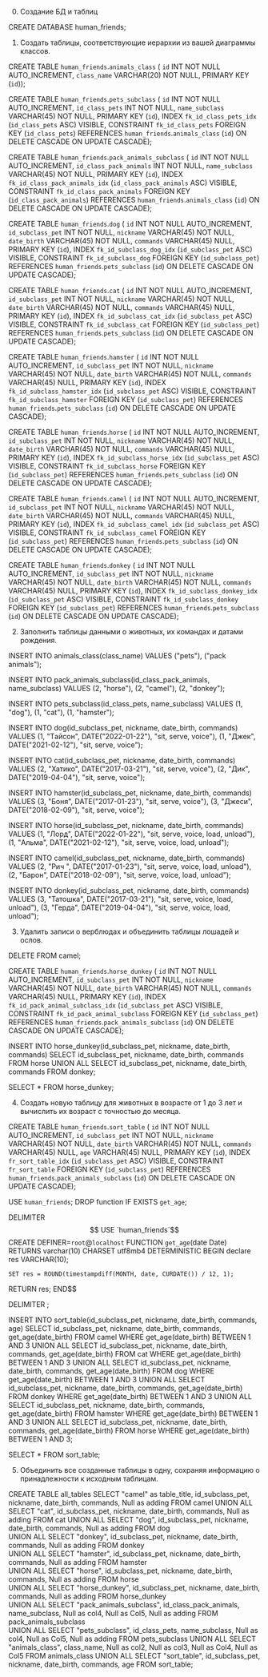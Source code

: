 0.  Создание БД и таблиц

CREATE DATABASE human_friends;

1. Создать таблицы, соответствующие иерархии из вашей диаграммы классов.

CREATE TABLE `human_friends`.`animals_class` (
  `id` INT NOT NULL AUTO_INCREMENT,
  `class_name` VARCHAR(20) NOT NULL,
  PRIMARY KEY (`id`));

CREATE TABLE `human_friends`.`pets_subclass` (
  `id` INT NOT NULL AUTO_INCREMENT,
  `id_class_pets` INT NOT NULL,
  `name_subclass` VARCHAR(45) NOT NULL,
  PRIMARY KEY (`id`),
  INDEX `fk_id_class_pets_idx` (`id_class_pets` ASC) VISIBLE,
  CONSTRAINT `fk_id_class_pets`
    FOREIGN KEY (`id_class_pets`)
    REFERENCES `human_friends`.`animals_class` (`id`)
    ON DELETE CASCADE
    ON UPDATE CASCADE);

CREATE TABLE `human_friends`.`pack_animals_subclass` (
  `id` INT NOT NULL AUTO_INCREMENT,
  `id_class_pack_animals` INT NOT NULL,
  `name_subclass` VARCHAR(45) NOT NULL,
  PRIMARY KEY (`id`),
  INDEX `fk_id_class_pack_animals_idx` (`id_class_pack_animals` ASC) VISIBLE,
  CONSTRAINT `fk_id_class_pack_animals`
    FOREIGN KEY (`id_class_pack_animals`)
    REFERENCES `human_friends`.`animals_class` (`id`)
    ON DELETE CASCADE
    ON UPDATE CASCADE);

CREATE TABLE `human_friends`.`dog` (
  `id` INT NOT NULL AUTO_INCREMENT,
  `id_subclass_pet` INT NOT NULL,
  `nickname` VARCHAR(45) NOT NULL,
  `date_birth` VARCHAR(45) NOT NULL,
  `commands` VARCHAR(45) NULL,
  PRIMARY KEY (`id`),
  INDEX `fk_id_subclass_dog_idx` (`id_subclass_pet` ASC) VISIBLE,
  CONSTRAINT `fk_id_subclass_dog`
    FOREIGN KEY (`id_subclass_pet`)
    REFERENCES `human_friends`.`pets_subclass` (`id`)
    ON DELETE CASCADE
    ON UPDATE CASCADE);

CREATE TABLE `human_friends`.`cat` (
  `id` INT NOT NULL AUTO_INCREMENT,
  `id_subclass_pet` INT NOT NULL,
  `nickname` VARCHAR(45) NOT NULL,
  `date_birth` VARCHAR(45) NOT NULL,
  `commands` VARCHAR(45) NULL,
  PRIMARY KEY (`id`),
  INDEX `fk_id_subclass_cat_idx` (`id_subclass_pet` ASC) VISIBLE,
  CONSTRAINT `fk_id_subclass_cat`
    FOREIGN KEY (`id_subclass_pet`)
    REFERENCES `human_friends`.`pets_subclass` (`id`)
    ON DELETE CASCADE
    ON UPDATE CASCADE);

CREATE TABLE `human_friends`.`hamster` (
  `id` INT NOT NULL AUTO_INCREMENT,
  `id_subclass_pet` INT NOT NULL,
  `nickname` VARCHAR(45) NOT NULL,
  `date_birth` VARCHAR(45) NOT NULL,
  `commands` VARCHAR(45) NULL,
  PRIMARY KEY (`id`),
  INDEX `fk_id_subclass_hamster_idx` (`id_subclass_pet` ASC) VISIBLE,
  CONSTRAINT `fk_id_subclass_hamster`
    FOREIGN KEY (`id_subclass_pet`)
    REFERENCES `human_friends`.`pets_subclass` (`id`)
    ON DELETE CASCADE
    ON UPDATE CASCADE);

CREATE TABLE `human_friends`.`horse` (
  `id` INT NOT NULL AUTO_INCREMENT,
  `id_subclass_pet` INT NOT NULL,
  `nickname` VARCHAR(45) NOT NULL,
  `date_birth` VARCHAR(45) NOT NULL,
  `commands` VARCHAR(45) NULL,
  PRIMARY KEY (`id`),
  INDEX `fk_id_subclass_horse_idx` (`id_subclass_pet` ASC) VISIBLE,
  CONSTRAINT `fk_id_subclass_horse`
    FOREIGN KEY (`id_subclass_pet`)
    REFERENCES `human_friends`.`pets_subclass` (`id`)
    ON DELETE CASCADE
    ON UPDATE CASCADE);

  CREATE TABLE `human_friends`.`camel` (
  `id` INT NOT NULL AUTO_INCREMENT,
  `id_subclass_pet` INT NOT NULL,
  `nickname` VARCHAR(45) NOT NULL,
  `date_birth` VARCHAR(45) NOT NULL,
  `commands` VARCHAR(45) NULL,
  PRIMARY KEY (`id`),
  INDEX `fk_id_subclass_camel_idx` (`id_subclass_pet` ASC) VISIBLE,
  CONSTRAINT `fk_id_subclass_camel`
    FOREIGN KEY (`id_subclass_pet`)
    REFERENCES `human_friends`.`pets_subclass` (`id`)
    ON DELETE CASCADE
    ON UPDATE CASCADE);

CREATE TABLE `human_friends`.`donkey` (
  `id` INT NOT NULL AUTO_INCREMENT,
  `id_subclass_pet` INT NOT NULL,
  `nickname` VARCHAR(45) NOT NULL,
  `date_birth` VARCHAR(45) NOT NULL,
  `commands` VARCHAR(45) NULL,
  PRIMARY KEY (`id`),
  INDEX `fk_id_subclass_donkey_idx` (`id_subclass_pet` ASC) VISIBLE,
  CONSTRAINT `fk_id_subclass_donkey`
    FOREIGN KEY (`id_subclass_pet`)
    REFERENCES `human_friends`.`pets_subclass` (`id`)
    ON DELETE CASCADE
    ON UPDATE CASCADE);

2. Заполнить таблицы данными о животных, их командах и датами рождения.

INSERT INTO animals_class(class_name) VALUES ("pets"), ("pack animals");

INSERT INTO pack_animals_subclass(id_class_pack_animals, name_subclass) VALUES (2, "horse"), (2, "camel"), (2, "donkey");

INSERT INTO pets_subclass(id_class_pets, name_subclass) VALUES (1, "dog"), (1, "cat"), (1, "hamster");

INSERT INTO dog(id_subclass_pet, nickname, date_birth, commands) VALUES 
	(1, "Тaйсон", DATE("2022-01-22"), "sit, serve, voice"),
    (1, "Джек", DATE("2021-02-12"), "sit, serve, voice");

INSERT INTO cat(id_subclass_pet, nickname, date_birth, commands) VALUES 
    (2, "Хатико", DATE("2017-03-21"), "sit, serve, voice"),
    (2, "Дик", DATE("2019-04-04"), "sit, serve, voice");

INSERT INTO hamster(id_subclass_pet, nickname, date_birth, commands) VALUES 
	(3, "Боня", DATE("2017-01-23"), "sit, serve, voice"),
	(3, "Джеси", DATE("2018-02-09"), "sit, serve, voice");

INSERT INTO horse(id_subclass_pet, nickname, date_birth, commands) VALUES 
	(1, "Лорд", DATE("2022-01-22"), "sit, serve, voice, load, unload"),
    (1, "Альма", DATE("2021-02-12"), "sit, serve, voice, load, unload");

INSERT INTO camel(id_subclass_pet, nickname, date_birth, commands) VALUES 
    (2, "Рич ", DATE("2017-01-23"), "sit, serve, voice, load, unload"),
	(2, "Барон", DATE("2018-02-09"), "sit, serve, voice, load, unload");

INSERT INTO donkey(id_subclass_pet, nickname, date_birth, commands) VALUES 
    (3, "Татошка", DATE("2017-03-21"), "sit, serve, voice, load, unload"),
    (3, "Герда", DATE("2019-04-04"), "sit, serve, voice, load, unload");

3. Удалить записи о верблюдах и объединить таблицы лошадей и ослов.

DELETE FROM camel;

CREATE TABLE `human_friends`.`horse_dunkey` (
  `id` INT NOT NULL AUTO_INCREMENT,
  `id_subclass_pet` INT NOT NULL,
  `nickname` VARCHAR(45) NOT NULL,
  `date_birth` VARCHAR(45) NOT NULL,
  `commands` VARCHAR(45) NULL,
  PRIMARY KEY (`id`),
  INDEX `fk_id_pack_animal_subclass_idx` (`id_subclass_pet` ASC) VISIBLE,
  CONSTRAINT `fk_id_pack_animal_subclass`
    FOREIGN KEY (`id_subclass_pet`)
    REFERENCES `human_friends`.`pack_animals_subclass` (`id`)
    ON DELETE CASCADE
    ON UPDATE CASCADE);

INSERT INTO horse_dunkey(id_subclass_pet, nickname, date_birth, commands)
	SELECT id_subclass_pet, nickname, date_birth, commands FROM horse
		UNION ALL
	SELECT id_subclass_pet, nickname, date_birth, commands FROM donkey;

SELECT * FROM horse_dunkey;

4. Создать новую таблицу для животных в возрасте от 1 до 3 лет и вычислить их возраст с точностью до месяца.

CREATE TABLE `human_friends`.`sort_table` (
  `id` INT NOT NULL AUTO_INCREMENT,
  `id_subclass_pet` INT NOT NULL,
  `nickname` VARCHAR(45) NOT NULL,
  `date_birth` VARCHAR(45) NOT NULL,
  `commands` VARCHAR(45) NULL,
  `age` VARCHAR(45) NULL,
  PRIMARY KEY (`id`),
  INDEX `fr_sort_table_idx` (`id_subclass_pet` ASC) VISIBLE,
  CONSTRAINT `fr_sort_table`
    FOREIGN KEY (`id_subclass_pet`)
    REFERENCES `human_friends`.`pack_animals_subclass` (`id`)
    ON DELETE CASCADE
    ON UPDATE CASCADE);


USE `human_friends`;
DROP function IF EXISTS `get_age`;

DELIMITER $$
USE `human_friends`$$
CREATE DEFINER=`root`@`localhost` FUNCTION `get_age`(date Date) RETURNS varchar(10) CHARSET utf8mb4
    DETERMINISTIC
BEGIN
	declare res VARCHAR(10);
    
    SET res = ROUND(timestampdiff(MONTH, date, CURDATE()) / 12, 1);
    
RETURN res;
END$$

DELIMITER ;

INSERT INTO sort_table(id_subclass_pet, nickname, date_birth, commands, age)
	SELECT id_subclass_pet, nickname, date_birth, commands, get_age(date_birth) FROM camel
	WHERE get_age(date_birth) BETWEEN 1 AND 3
		UNION ALL
    SELECT id_subclass_pet, nickname, date_birth, commands, get_age(date_birth) FROM cat
	WHERE get_age(date_birth) BETWEEN 1 AND 3
        UNION ALL
    SELECT id_subclass_pet, nickname, date_birth, commands, get_age(date_birth) FROM dog
	WHERE get_age(date_birth) BETWEEN 1 AND 3
            UNION ALL
    SELECT id_subclass_pet, nickname, date_birth, commands, get_age(date_birth) FROM donkey
	WHERE get_age(date_birth) BETWEEN 1 AND 3
			UNION ALL
    SELECT id_subclass_pet, nickname, date_birth, commands, get_age(date_birth) FROM hamster
	WHERE get_age(date_birth) BETWEEN 1 AND 3
			UNION ALL
    SELECT id_subclass_pet, nickname, date_birth, commands, get_age(date_birth) FROM horse
	WHERE get_age(date_birth) BETWEEN 1 AND 3;
    
SELECT * FROM sort_table;

5. Объединить все созданные таблицы в одну, сохраняя информацию о принадлежности к исходным таблицам.

CREATE TABLE all_tables
	SELECT "camel" as table_title, id_subclass_pet, nickname, date_birth, commands, Null as adding FROM camel
	UNION ALL
    SELECT "cat", id_subclass_pet, nickname, date_birth, commands, Null as adding FROM cat
	UNION ALL
    SELECT "dog", id_subclass_pet, nickname, date_birth, commands, Null as adding FROM dog    
 	UNION ALL
    SELECT "donkey", id_subclass_pet, nickname, date_birth, commands, Null as adding FROM donkey   
 	UNION ALL
    SELECT "hamster", id_subclass_pet, nickname, date_birth, commands, Null as adding FROM hamster    
 	UNION ALL
    SELECT "horse", id_subclass_pet, nickname, date_birth, commands, Null as adding FROM horse        
 	UNION ALL
    SELECT "horse_dunkey", id_subclass_pet, nickname, date_birth, commands, Null as adding FROM horse_dunkey         
 	UNION ALL
    SELECT "pack_animals_subclass", id_class_pack_animals, name_subclass, Null as col4, Null as Col5, Null as adding FROM pack_animals_subclass  
 	UNION ALL
    SELECT "pets_subclass", id_class_pets, name_subclass, Null as col4, Null as Col5, Null as adding FROM pets_subclass
    UNION ALL
	SELECT "animals_class", class_name, Null as col2, Null as col3, Null as Col4, Null as Col5 FROM animals_class
    UNION ALL
	SELECT "sort_table", id_subclass_pet, nickname, date_birth, commands, age FROM sort_table;